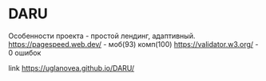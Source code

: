 # DARU

Особенности проекта - простой лендинг, адаптивный. 
https://pagespeed.web.dev/ - моб(93) комп(100) 
https://validator.w3.org/ - 0 ошибок

link https://uglanovea.github.io/DARU/
